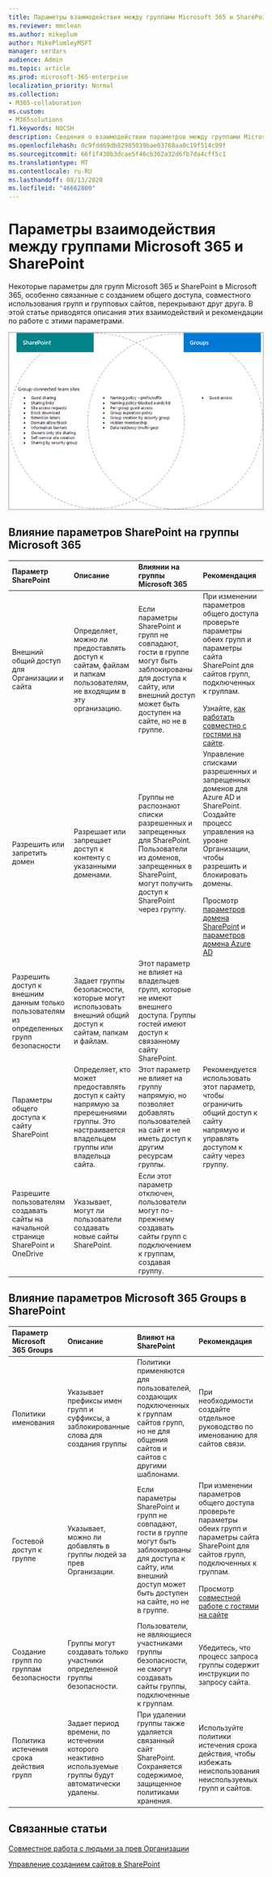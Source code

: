 ```yaml
---
title: Параметры взаимодействия между группами Microsoft 365 и SharePoint
ms.reviewer: mmclean
ms.author: mikeplum
author: MikePlumleyMSFT
manager: serdars
audience: Admin
ms.topic: article
ms.prod: microsoft-365-enterprise
localization_priority: Normal
ms.collection:
- M365-collaboration
ms.custom:
- M365solutions
f1.keywords: NOCSH
description: Сведения о взаимодействии параметров между группами Microsoft 365 и SharePoint
ms.openlocfilehash: 0c9fdd69db82985039bae03768aa0c19f514c99f
ms.sourcegitcommit: 66f1f430b3dcae5f46cb362a32d6fb7da4cff5c1
ms.translationtype: MT
ms.contentlocale: ru-RU
ms.lasthandoff: 08/13/2020
ms.locfileid: "46662800"
---
```

# <a name="settings-interactions-between-microsoft-365-groups-and-sharepoint"></a>Параметры взаимодействия между группами Microsoft 365 и SharePoint

Некоторые параметры для групп Microsoft 365 и SharePoint в Microsoft 365, особенно связанные с созданием общего доступа, совместного использования групп и групповых сайтов, перекрывают друг друга. В этой статье приводятся описания этих взаимодействий и рекомендации по работе с этими параметрами.

![Диаграмма Венна компонентов SharePoint, Yammer и Groups](../media/groups-sharepoint-venn.png)

## <a name="the-effects-of-sharepoint-settings-on-microsoft-365-groups"></a>Влияние параметров SharePoint на группы Microsoft 365

|Параметр SharePoint|Описание|Влиянии на группы Microsoft 365|Рекомендация|
|:-----------------|:----------|:-----------------------------|:-------------|
|Внешний общий доступ для Организации и сайта|Определяет, можно ли предоставлять доступ к сайтам, файлам и папкам пользователям, не входящим в эту организацию.|Если параметры SharePoint и групп не совпадают, гости в группе могут быть заблокированы для доступа к сайту, или внешний доступ может быть доступен на сайте, но не в группе.|При изменении параметров общего доступа проверьте параметры обеих групп и параметры сайта SharePoint для сайтов групп, подключенных к группам.<br><br>Узнайте, [как работать совместно с гостями на сайте](https://docs.microsoft.com/microsoft-365/solutions/collaborate-in-site).|
|Разрешить или запретить домен|Разрешает или запрещает доступ к контенту с указанными доменами.|Группы не распознают списки разрешенных и запрещенных для SharePoint. Пользователи из доменов, запрещенных в SharePoint, могут получить доступ к SharePoint через группу.|Управление списками разрешенных и запрещенных доменов для Azure AD и SharePoint. Создайте процесс управления на уровне Организации, чтобы разрешить и блокировать домены.<br><br>Просмотр [параметров домена SharePoint](https://docs.microsoft.com/sharepoint/restricted-domains-sharing) и [параметров домена Azure AD](https://docs.microsoft.com/azure/active-directory/b2b/allow-deny-list)|
|Разрешить доступ к внешним данным только пользователям из определенных групп безопасности|Задает группы безопасности, которые могут использовать внешний общий доступ к сайтам, папкам и файлам.|Этот параметр не влияет на владельцев групп, которые не имеют внешнего доступа. Группы гостей имеют доступ к связанному сайту SharePoint.||
|Параметры общего доступа к сайту SharePoint|Определяет, кто может предоставлять доступ к сайту напрямую за пререшениями группы. Это настраивается владельцем группы или владельца сайта.|Этот параметр не влияет на группу напрямую, но позволяет добавлять пользователей на сайт и не иметь доступ к другим ресурсам группы.|Рекомендуется использовать этот параметр, чтобы ограничить общий доступ к сайту напрямую и управлять доступом к сайту через группу.|
|Разрешите пользователям создавать сайты на начальной странице SharePoint и OneDrive|Указывает, могут ли пользователи создавать новые сайты SharePoint.|Если этот параметр отключен, пользователи могут по-прежнему создавать сайты групп с подключением к группам, создавая группу.||

## <a name="the-effects-of-microsoft-365-groups-setting-on-sharepoint"></a>Влияние параметров Microsoft 365 Groups в SharePoint

|Параметр Microsoft 365 Groups|Описание|Влияют на SharePoint|Рекомендация|
|:---------------------------|:----------|:-------------------|:-------------|
|Политики именования|Указывает префиксы имен групп и суффиксы, а заблокированные слова для создания группы|Политики применяются для пользователей, создающих подключенных к группам сайтов групп, но не для общения сайтов и сайтов с другими шаблонами.|При необходимости создайте отдельное руководство по именованию для сайтов связи.|
|Гостевой доступ к группе|Указывает, можно ли добавлять в группы людей за прев Организации.|Если параметры SharePoint и групп не совпадают, гости в группе могут быть заблокированы для доступа к сайту, или внешний доступ может быть доступен на сайте, но не в группе.|При изменении параметров общего доступа проверьте параметры обеих групп и параметры сайта SharePoint для сайтов групп, подключенных к группам.<br><br>Просмотр [совместной работе с гостями на сайте](https://docs.microsoft.com/microsoft-365/solutions/collaborate-in-site)|
|Создание групп по группам безопасности|Группы могут создавать только участники определенной группы безопасности.|Пользователи, не являющиеся участниками группы безопасности, не смогут создавать сайты группы, подключенные к группам.|Убедитесь, что процесс запроса группы содержит инструкции по запросу сайта.|
|Политика истечения срока действия групп|Задает период времени, по истечении которого неактивно используемые группы будут автоматически удалены.|При удалении группы также удаляется связанный сайт SharePoint. Сохраняется содержимое, защищенное политиками хранения.|Используйте политики истечения срока действия, чтобы избежать неиспользования неиспользуемых групп и сайтов.|

## <a name="related-topics"></a>Связанные статьи

[Совместное работа с людьми за прев Организации](https://docs.microsoft.com/microsoft-365/solutions/collaborate-with-people-outside-your-organization)

[Управление созданием сайтов в SharePoint](https://docs.microsoft.com/sharepoint/manage-site-creation)